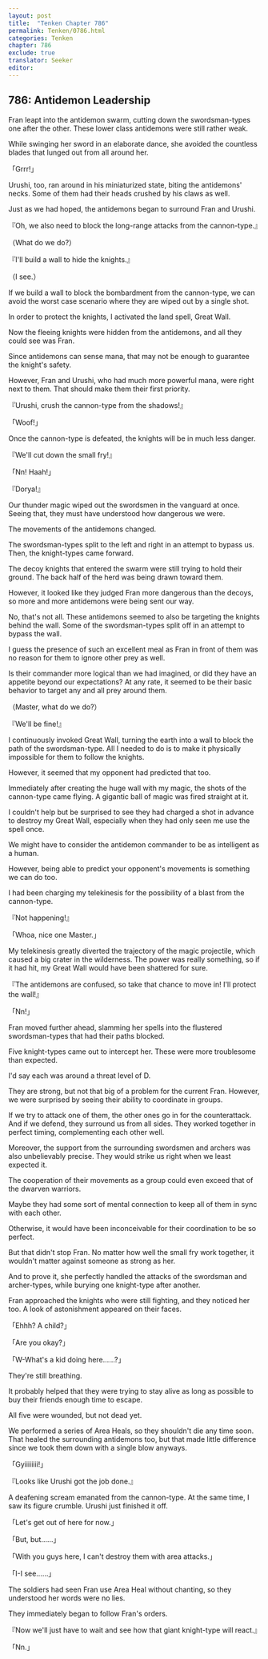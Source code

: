 ```yaml
---
layout: post
title:  "Tenken Chapter 786"
permalink: Tenken/0786.html
categories: Tenken
chapter: 786
exclude: true
translator: Seeker
editor: 
---
```

<h2 id="ch786">786: Antidemon Leadership</h2>

<p>Fran leapt into the antidemon swarm, cutting down the swordsman-types one after the other. These lower class antidemons were still rather weak.</p>

<p>While swinging her sword in an elaborate dance, she avoided the countless blades that lunged out from all around her.</p>

<p>「Grrr!」</p>

<p>Urushi, too, ran around in his miniaturized state, biting the antidemons' necks. Some of them had their heads crushed by his claws as well.</p>

<p>Just as we had hoped, the antidemons began to surround Fran and Urushi.</p>

<p>『Oh, we also need to block the long-range attacks from the cannon-type.』</p>
<p>（What do we do?）</p>
<p>『I'll build a wall to hide the knights.』</p>
<p>（I see.）</p>

<p>If we build a wall to block the bombardment from the cannon-type, we can avoid the worst case scenario where they are wiped out by a single shot.</p>

<p>In order to protect the knights, I activated the land spell, Great Wall.</p>

<p>Now the fleeing knights were hidden from the antidemons, and all they could see was Fran.</p>

<p>Since antidemons can sense mana, that may not be enough to guarantee the knight's safety.</p>

<p>However, Fran and Urushi, who had much more powerful mana, were right next to them. That should make them their first priority.</p>

<p>『Urushi, crush the cannon-type from the shadows!』</p>
<p>「Woof!」</p>

<p>Once the cannon-type is defeated, the knights will be in much less danger.</p>

<p>『We'll cut down the small fry!』</p>
<p>「Nn! Haah!」</p>
<p>『Dorya!』</p>

<p>Our thunder magic wiped out the swordsmen in the vanguard at once. Seeing that, they must have understood how dangerous we were.</p>

<p>The movements of the antidemons changed.</p>

<p>The swordsman-types split to the left and right in an attempt to bypass us. Then, the knight-types came forward.</p>

<p>The decoy knights that entered the swarm were still trying to hold their ground. The back half of the herd was being drawn toward them.</p>

<p>However, it looked like they judged Fran more dangerous than the decoys, so more and more antidemons were being sent our way.</p>

<p>No, that's not all. These antidemons seemed to also be targeting the knights behind the wall. Some of the swordsman-types split off in an attempt to bypass the wall.</p>

<p>I guess the presence of such an excellent meal as Fran in front of them was no reason for them to ignore other prey as well.</p>

<p>Is their commander more logical than we had imagined, or did they have an appetite beyond our expectations? At any rate, it seemed to be their basic behavior to target any and all prey around them.</p>

<p>（Master, what do we do?）</p>
<p>『We'll be fine!』</p>

<p>I continuously invoked Great Wall, turning the earth into a wall to block the path of the swordsman-type. All I needed to do is to make it physically impossible for them to follow the knights.</p>

<p>However, it seemed that my opponent had predicted that too.</p>

<p>Immediately after creating the huge wall with my magic, the shots of the cannon-type came flying. A gigantic ball of magic was fired straight at it.</p>

<p>I couldn't help but be surprised to see they had charged a shot in advance to destroy my Great Wall, especially when they had only seen me use the spell once.</p>

<p>We might have to consider the antidemon commander to be as intelligent as a human.</p>

<p>However, being able to predict your opponent's movements is something we can do too.</p>

<p>I had been charging my telekinesis for the possibility of a blast from the cannon-type.</p>

<p>『Not happening!』</p>
<p>「Whoa, nice one Master.」</p>

<p>My telekinesis greatly diverted the trajectory of the magic projectile, which caused a big crater in the wilderness. The power was really something, so if it had hit, my Great Wall would have been shattered for sure.</p>

<p>『The antidemons are confused, so take that chance to move in! I'll protect the wall!』</p>
<p>「Nn!」</p>

<p>Fran moved further ahead, slamming her spells into the flustered swordsman-types that had their paths blocked.</p>

<p>Five knight-types came out to intercept her. These were more troublesome than expected.</p>

<p>I'd say each was around a threat level of D.</p>

<p>They are strong, but not that big of a problem for the current Fran. However, we were surprised by seeing their ability to coordinate in groups.</p>

<p>If we try to attack one of them, the other ones go in for the counterattack. And if we defend, they surround us from all sides. They worked together in perfect timing, complementing each other well.</p>

<p>Moreover, the support from the surrounding swordsmen and archers was also unbelievably precise. They would strike us right when we least expected it.</p>

<p>The cooperation of their movements as a group could even exceed that of the dwarven warriors.</p>

<p>Maybe they had some sort of mental connection to keep all of them in sync with each other.</p>

<p>Otherwise, it would have been inconceivable for their coordination to be so perfect.</p>

<p>But that didn't stop Fran. No matter how well the small fry work together, it wouldn't matter against someone as strong as her.</p>

<p>And to prove it, she perfectly handled the attacks of the swordsman and archer-types, while burying one knight-type after another.</p>

<p>Fran approached the knights who were still fighting, and they noticed her too. A look of astonishment appeared on their faces.</p>

<p>「Ehhh? A child?」</p>
<p>「Are you okay?」</p>
<p>「W-What's a kid doing here……?」</p>

<p>They're still breathing.</p>

<p>It probably helped that they were trying to stay alive as long as possible to buy their friends enough time to escape.</p>

<p>All five were wounded, but not dead yet.</p>

<p>We performed a series of Area Heals, so they shouldn't die any time soon. That healed the surrounding antidemons too, but that made little difference since we took them down with a single blow anyways.</p>

<p>「Gyiiiiiiii!」</p>
<p>『Looks like Urushi got the job done.』</p>

<p>A deafening scream emanated from the cannon-type. At the same time, I saw its figure crumble. Urushi just finished it off.</p>

<p>「Let's get out of here for now.」</p>
<p>「But, but……」</p>
<p>「With you guys here, I can't destroy them with area attacks.」</p>
<p>「I-I see……」</p>

<p>The soldiers had seen Fran use Area Heal without chanting, so they understood her words were no lies.</p>

<p>They immediately began to follow Fran's orders.</p>

<p>『Now we'll just have to wait and see how that giant knight-type will react.』</p>
<p>「Nn.」</p>



